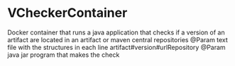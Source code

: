 # VCheckerContainer
Docker container that runs a java application that checks if a version of an artifact are located in an artifact or maven central repositories
@Param text file with the structures in each line artifact#version#urlRepository
@Param java jar program that makes the check
